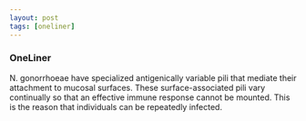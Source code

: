 ```yaml
---
layout: post
tags: [oneliner]
---
```



### OneLiner

N. gonorrhoeae have specialized antigenically variable pili that mediate their attachment to mucosal surfaces. These surface-associated pili vary continually so that an effective immune response cannot be mounted. This is the reason that individuals can be repeatedly infected.

